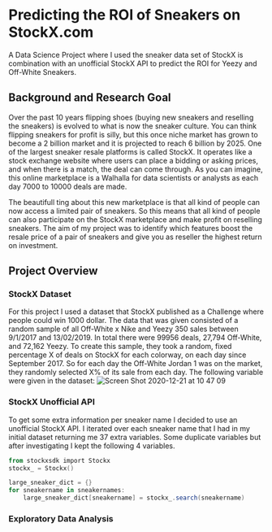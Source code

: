 # Predicting the ROI of Sneakers on StockX.com
A Data Science Project where I used the sneaker data set of StockX is combination with an unofficial StockX API to predict the ROI for Yeezy and Off-White Sneakers.

## Background and Research Goal
Over the past 10 years flipping shoes (buying new sneakers and reselling the sneakers) is evolved to what is now the sneaker culture. You can think flipping sneakers for profit is silly, but this once niche market has grown to become a 2 billion market and it is projected to reach 6 billion by 2025.
One of the largest sneaker resale platforms is called StockX. It operates like a stock exchange website where users can place a bidding or asking prices, and when there is a match, the deal can come through. As you can imagine, this online marketplace is a Walhalla for data scientists or analysts as each day 7000 to 10000 deals are made.

The beautifull ting about this new marketplace is that all kind of people can now access a limited pair of sneakers. So this means that all kind of people can also participate on the StockX marketplace and make profit on reselling sneakers. The aim of my project was to identify which features boost the resale price of a pair of sneakers and give you as reseller the highest return on investment.   

## Project Overview
### StockX Dataset
For this project I used a dataset that StockX published as a Challenge where people could win 1000 dollar. The data that was given consisted of a random sample of all Off-White x Nike and Yeezy 350 sales between 9/1/2017 and 13/02/2019. In total there were 99956 deals, 27,794 Off-White, and 72,162 Yeezy. To create this sample, they took a random, fixed percentage X of deals on StockX for each colorway, on each day since September 2017.
So for each day the Off-White Jordan 1 was on the market, they randomly selected X% of its sale from each day. 
The following variable were given in the dataset: 
![Screen Shot 2020-12-21 at 10 47 09](https://user-images.githubusercontent.com/70702631/102763476-ff675d00-4379-11eb-8e18-9722c5043a83.png)

### StockX Unofficial API
To get some extra information per sneaker name I decided to use an unofficial StockX API. I iterated over each sneaker name that I had in my initial dataset returning me 37 extra variables. Some duplicate variables but after investigating I kept the following 4 variables. 
```powershell
from stockxsdk import Stockx
stockx_ = Stockx()

large_sneaker_dict = {}
for sneakername in sneakernames:
    large_sneaker_dict[sneakername] = stockx_.search(sneakername)
```

### Exploratory Data Analysis

